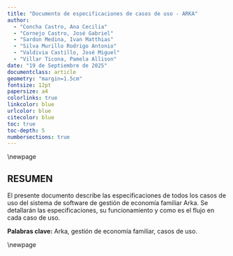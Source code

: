 ```yaml
---
title: "Documento de especificaciones de casos de uso - ARKA"
author:
  - "Concha Castro, Ana Cecilia"
  - "Cornejo Castro, José Gabriel"
  - "Sardon Medina, Ivan Matthias"
  - "Silva Murillo Rodrigo Antonio"
  - "Valdivia Castillo, José Miguel"
  - "Villar Ticona, Pamela Allison"
date: "19 de Septiembre de 2025"
documentclass: article
geometry: "margin=1.5cm"
fontsize: 12pt
papersize: a4
colorlinks: true
linkcolor: blue
urlcolor: blue
citecolor: blue
toc: true
toc-depth: 5
numbersections: true
---
```


\newpage

## RESUMEN

El presente documento describe las especificaciones de todos los casos de uso del sistema de software de gestión de economía familiar Arka. Se detallarán las especificaciones, su funcionamiento y como es el flujo en cada caso de uso.

**Palabras clave:** Arka, gestión de economía familiar, casos de uso.

\newpage
